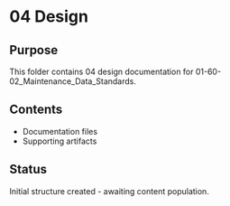 # 04 Design

## Purpose
This folder contains 04 design documentation for 01-60-02_Maintenance_Data_Standards.

## Contents
- Documentation files
- Supporting artifacts

## Status
Initial structure created - awaiting content population.
